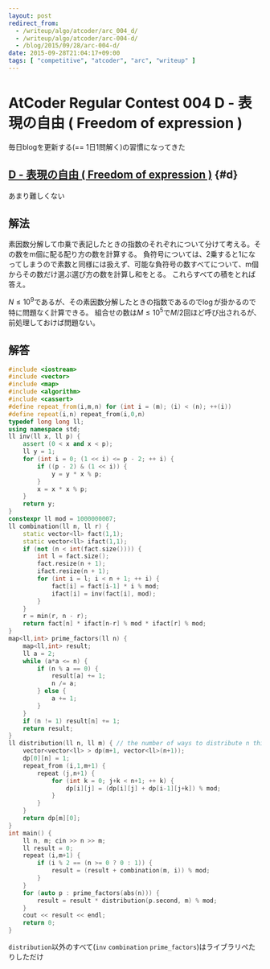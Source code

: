 ```yaml
---
layout: post
redirect_from:
  - /writeup/algo/atcoder/arc_004_d/
  - /writeup/algo/atcoder/arc-004-d/
  - /blog/2015/09/28/arc-004-d/
date: 2015-09-28T21:04:17+09:00
tags: [ "competitive", "atcoder", "arc", "writeup" ]
---
```


# AtCoder Regular Contest 004 D - 表現の自由 ( Freedom of expression )

毎日blogを更新する(== 1日1問解く)の習慣になってきた

<!-- more -->

## [D - 表現の自由 ( Freedom of expression )](https://beta.atcoder.jp/contests/arc004/tasks/arc004_4) {#d}

あまり難しくない

## 解法

素因数分解して巾乗で表記したときの指数のそれぞれについて分けて考える。その数をm個に配る配り方の数を計算する。
負符号については、2乗すると1になってしまうので素数と同様には扱えず、可能な負符号の数すべてについて、m個からその数だけ選ぶ選び方の数を計算し和をとる。
これらすべての積をとれば答え。

$N \le 10^9$であるが、その素因数分解したときの指数であるので$\log$が掛かるので特に問題なく計算できる。
組合せの数は$M \le 10^5$で$M/2$回ほど呼び出されるが、前処理しておけば問題ない。

## 解答

``` c++
#include <iostream>
#include <vector>
#include <map>
#include <algorithm>
#include <cassert>
#define repeat_from(i,m,n) for (int i = (m); (i) < (n); ++(i))
#define repeat(i,n) repeat_from(i,0,n)
typedef long long ll;
using namespace std;
ll inv(ll x, ll p) {
    assert (0 < x and x < p);
    ll y = 1;
    for (int i = 0; (1 << i) <= p - 2; ++ i) {
        if ((p - 2) & (1 << i)) {
            y = y * x % p;
        }
        x = x * x % p;
    }
    return y;
}
constexpr ll mod = 1000000007;
ll combination(ll n, ll r) {
    static vector<ll> fact(1,1);
    static vector<ll> ifact(1,1);
    if (not (n < int(fact.size()))) {
        int l = fact.size();
        fact.resize(n + 1);
        ifact.resize(n + 1);
        for (int i = l; i < n + 1; ++ i) {
            fact[i] = fact[i-1] * i % mod;
            ifact[i] = inv(fact[i], mod);
        }
    }
    r = min(r, n - r);
    return fact[n] * ifact[n-r] % mod * ifact[r] % mod;
}
map<ll,int> prime_factors(ll n) {
    map<ll,int> result;
    ll a = 2;
    while (a*a <= n) {
        if (n % a == 0) {
            result[a] += 1;
            n /= a;
        } else {
            a += 1;
        }
    }
    if (n != 1) result[n] += 1;
    return result;
}
ll distribution(ll n, ll m) { // the number of ways to distribute n things to m-elements sequence
    vector<vector<ll> > dp(m+1, vector<ll>(n+1));
    dp[0][n] = 1;
    repeat_from (i,1,m+1) {
        repeat (j,n+1) {
            for (int k = 0; j+k < n+1; ++ k) {
                dp[i][j] = (dp[i][j] + dp[i-1][j+k]) % mod;
            }
        }
    }
    return dp[m][0];
}
int main() {
    ll n, m; cin >> n >> m;
    ll result = 0;
    repeat (i,m+1) {
        if (i % 2 == (n >= 0 ? 0 : 1)) {
            result = (result + combination(m, i)) % mod;
        }
    }
    for (auto p : prime_factors(abs(n))) {
        result = result * distribution(p.second, m) % mod;
    }
    cout << result << endl;
    return 0;
}
```

`distribution`以外のすべて(`inv` `combination` `prime_factors`)はライブラリぺたりしただけ
